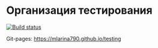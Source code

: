 # Организация тестирования

[![Build status](https://ci.appveyor.com/api/projects/status/blon3minqt5t5hsl?svg=true)](https://ci.appveyor.com/project/mlarina790/testing)

Git-pages: https://mlarina790.github.io/testing
